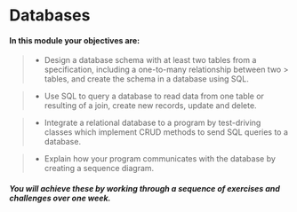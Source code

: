 # Databases

#### In this module your objectives are:

> - Design a database schema with at least two tables from a specification, including a one-to-many relationship between two   > tables, and create the schema in a database using SQL.

> - Use SQL to query a database to read data from one table or resulting of a join, create new records, update and delete.

> - Integrate a relational database to a program by test-driving classes which implement CRUD methods to send SQL queries to a database.

> - Explain how your program communicates with the database by creating a sequence diagram.


##### You will achieve these by working through a sequence of exercises and challenges over one week.

